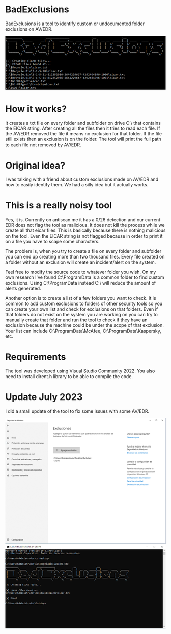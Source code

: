 # BadExclusions
BadExclusions is a tool to identify custom or undocumented folder exclusions on AV/EDR.

![Screenshot](Img/BadExclusions.png)

# How it works?
It creates a txt file on every folder and subfolder on drive C:\ that contains the EICAR string. After creating all the files then it tries to read each file. If the AV/EDR removed the file it means no exclusion for that folder. If the file still exists then an exclusion is on the folder. The tool will print the full path to each file not removed by AV/EDR.

# Original idea?
I was talking with a friend about custom exclusions made on AV/EDR and how to easily identify them. We had a silly idea but it actually works.

# This is a really noisy tool
Yes, it is. Currently on antiscan.me it has a 0/26 detection and our current EDR does not flag the tool as malicious. It does not kill the process while we create all that eicar files. This is basically because there is nothing malicious on the tool. Even the EICAR string is not flagged because in order to print it on a file you have to scape some characters.

The problem is, when you try to create a file on every folder and subfolder you can end up creating more than two thousand files. Every file created on a folder without an exclusion will create an incident/alert on the system.

Feel free to modify the source code to whatever folder you wish. On my own research I've found C:\ProgramData is a common folder to find custom exclusions. Using C:\ProgramData instead C:\ will reduce the amount of alerts generated. 

Another option is to create a list of a few folders you want to check. It is common to add custom exclusions to folders of other security tools so you can create your own list and check for exclusions on that folders. Even if that folders do not exist on the system you are working on you can try to manually create that folder and run the tool to check if they have an exclusion because the machine could be under the scope of that exclusion. Your list can include C:\ProgramData\McAfee, C:\ProgramData\Kaspersky, etc.

# Requirements
The tool was developed using Visual Studio Community 2022. You also need to install dirent.h library to be able to compile the code.

# Update July 2023
I did a small update of the tool to fix some issues with some AV/EDR. 

![Screenshot](Img/Exclusions.png)
![Screenshot](Img/Results.png)
